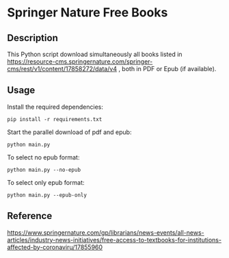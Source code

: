# Springer Nature Free Books

## Description
This Python script download simultaneously all books listed in https://resource-cms.springernature.com/springer-cms/rest/v1/content/17858272/data/v4 , both in PDF or Epub (if available).

## Usage
Install the required dependencies:  

    pip install -r requirements.txt

Start the parallel download of pdf and epub:

    python main.py

To select no epub format:

    python main.py --no-epub

To select only epub format:

    python main.py --epub-only

## Reference
https://www.springernature.com/gp/librarians/news-events/all-news-articles/industry-news-initiatives/free-access-to-textbooks-for-institutions-affected-by-coronaviru/17855960